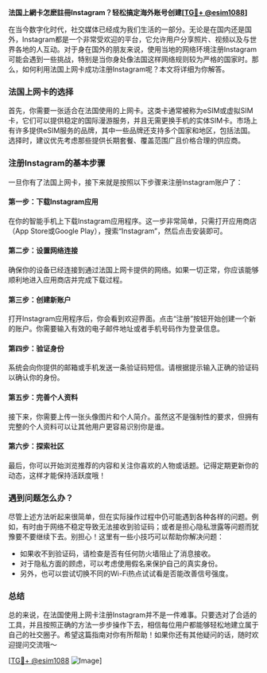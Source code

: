 **法国上網卡怎麽註冊Instagram？轻松搞定海外账号创建[[TG💪+ @esim1088](https://t.me/s/esim1088)]**

在当今数字化时代，社交媒体已经成为我们生活的一部分。无论是在国内还是国外，Instagram都是一个非常受欢迎的平台，它允许用户分享照片、视频以及与世界各地的人互动。对于身在国外的朋友来说，使用当地的网络环境注册Instagram可能会遇到一些挑战，特别是当你身处像法国这样网络规则较为严格的国家时。那么，如何利用法国上网卡成功注册Instagram呢？本文将详细为你解答。

### 法国上网卡的选择

首先，你需要一张适合在法国使用的上网卡。这类卡通常被称为eSIM或虚拟SIM卡，它们可以提供稳定的国际漫游服务，并且无需更换手机的实体SIM卡。市场上有许多提供eSIM服务的品牌，其中一些品牌还支持多个国家和地区，包括法国。选择时，建议优先考虑那些提供长期套餐、覆盖范围广且价格合理的供应商。

### 注册Instagram的基本步骤

一旦你有了法国上网卡，接下来就是按照以下步骤来注册Instagram账户了：

#### 第一步：下载Instagram应用

在你的智能手机上下载Instagram应用程序。这一步非常简单，只需打开应用商店（App Store或Google Play），搜索“Instagram”，然后点击安装即可。

#### 第二步：设置网络连接

确保你的设备已经连接到通过法国上网卡提供的网络。如果一切正常，你应该能够顺利地进入应用商店并完成下载过程。

#### 第三步：创建新账户

打开Instagram应用程序后，你会看到欢迎界面。点击“注册”按钮开始创建一个新的账户。你需要输入有效的电子邮件地址或者手机号码作为登录信息。

#### 第四步：验证身份

系统会向你提供的邮箱或手机发送一条验证码短信。请根据提示输入正确的验证码以确认你的身份。

#### 第五步：完善个人资料

接下来，你需要上传一张头像图片和个人简介。虽然这不是强制性的要求，但拥有完整的个人资料可以让其他用户更容易识别你是谁。

#### 第六步：探索社区

最后，你可以开始浏览推荐的内容和关注你喜欢的人物或话题。记得定期更新你的动态，这样才能保持活跃度哦！

### 遇到问题怎么办？

尽管上述方法听起来很简单，但在实际操作过程中仍可能遇到各种各样的问题。例如，有时由于网络不稳定导致无法接收到验证码；或者是担心隐私泄露等问题而犹豫要不要继续下去。别担心！这里有一些小技巧可以帮助你解决问题：

- 如果收不到验证码，请检查是否有任何防火墙阻止了消息接收。
- 对于隐私方面的顾虑，可以考虑使用假名来保护自己的真实身份。
- 另外，也可以尝试切换不同的Wi-Fi热点试试看是否能改善信号强度。

### 总结

总的来说，在法国使用上网卡注册Instagram并不是一件难事。只要选对了合适的工具，并且按照正确的方法一步步操作下去，相信每位用户都能够轻松地建立属于自己的社交圈子。希望这篇指南对你有所帮助！如果你还有其他疑问的话，随时欢迎提问交流哦～

[[TG💪+ @esim1088](https://t.me/s/esim1088) ![Image](https://i.postimg.cc/4NQfJmqS/Snipaste-2025-05-13-00-14-12.png)]